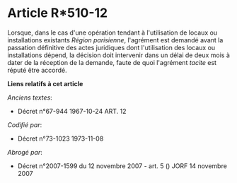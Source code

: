 # Article R*510-12

Lorsque, dans le cas d'une opération tendant à l'utilisation de locaux ou installations existants *Région parisienne*,
l'agrément est demandé avant la passation définitive des actes juridiques dont l'utilisation des locaux ou installations
dépend, la décision doit intervenir dans un délai de deux mois à dater de la réception de la demande, faute de quoi
l'agrément *tacite* est réputé être accordé.

**Liens relatifs à cet article**

_Anciens textes_:

  - Décret n°67-944 1967-10-24 ART. 12

_Codifié par_:

  - Décret n°73-1023 1973-11-08

_Abrogé par_:

  - Décret n°2007-1599 du 12 novembre 2007 - art. 5 () JORF 14 novembre 2007
